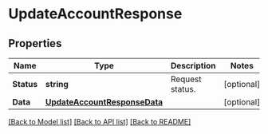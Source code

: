 # UpdateAccountResponse

## Properties

Name | Type | Description | Notes
------------ | ------------- | ------------- | -------------
**Status** | **string** | Request status. | [optional] 
**Data** | [**UpdateAccountResponseData**](UpdateAccountResponse_data.md) |  | [optional] 

[[Back to Model list]](../README.md#documentation-for-models) [[Back to API list]](../README.md#documentation-for-api-endpoints) [[Back to README]](../README.md)


